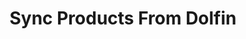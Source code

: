 ---
title: "Sync Products From Dolfin"
name: "sourcemeta_dolfin"
key: "product_map (v4)"
description: "Transforms v4 Dolfin data into s2s product. See example for available properties. Carefully note the qty_availability and price list array call syntax. To populate the financial companies associated with the product as meta, a method has been put in place to loop through all financial companies and return a value of true for those that contain SOH. This may be called via the {{# associated_fin}} check"
user_friendly_description: "Using the product map you can build up products from the information you have in Dolfin and send this through to Stock2Shop."
default: "{     &quot;source&quot;: {         &quot;source_product_code&quot;: &quot;{{Prod}}&quot;,         &quot;product_active&quot;: &quot;{{# SellOnWeb}}true{{/ SellOnWeb}}{{^ SellOnWeb}}false{{/ SellOnWeb}}&quot;,         &quot;sync_token&quot;: &quot;{{AmendedOn}}&quot;     },     &quot;product&quot;: {         &quot;title&quot;: &quot;{{# WebName}}{{#json_escape}}{{WebName}}{{/json_escape}}{{/ WebName}}{{^ WebName}}Product Title{{/ WebName}}&quot;,         &quot;body_html&quot;: &quot;{{#json_escape}}{{{WebFullDescr}}}{{/json_escape}}&quot;,         &quot;collection&quot;: &quot;{{DepD}}&quot;,         &quot;product_type&quot;: &quot;{{SubD}}&quot;,         &quot;options&quot;: [             {{# Size}}                 {                     &quot;name&quot;: &quot;Size&quot;,                     &quot;position&quot;: &quot;1&quot;                 }             {{/ Size}}             {{# ColD}},                 {                     &quot;name&quot;: &quot;Colour&quot;,                     &quot;position&quot;: &quot;2&quot;                 }             {{/ ColD}}         ],         &quot;variants&quot;: {             &quot;source_variant_code&quot;: &quot;{{SKU}}&quot;,             &quot;qty&quot;: &quot;{{qty.1.0058}}&quot;,             &quot;price&quot;: &quot;{{price.1.0058.SP}}&quot;,             &quot;price_tiers&quot;:[             {                 &quot;tier&quot;: &quot;PromoPrice&quot;,                 &quot;price&quot;: &quot;{{price.1.0058.PromoPrice}}&quot;             },             {                 &quot;tier&quot;: &quot;SP&quot;,                 &quot;price&quot;: &quot;{{price.1.0058.SP}}&quot;             },             {                 &quot;tier&quot;: &quot;SP2&quot;,                 &quot;price&quot;: &quot;{{price.1.0058.SP2}}&quot;             },             {                 &quot;tier&quot;: &quot;SP3&quot;,                 &quot;price&quot;: &quot;{{price.1.0058.SP3}}&quot;             },             {                 &quot;tier&quot;: &quot;SP4&quot;,                 &quot;price&quot;: &quot;{{price.1.0058.SP4}}&quot;             }                     ],             &quot;sku&quot;: &quot;{{SKU}}&quot;             {{# Size}},                 &quot;option1&quot;: &quot;{{Size}}&quot;             {{/ Size}}             {{# ColD}},                 &quot;option2&quot;: &quot;{{ColD}}&quot;             {{/ ColD}},             &quot;inventory_management&quot;: true,             &quot;qty_availability&quot;: [{                 &quot;description&quot;: &quot;0058&quot;,                 &quot;qty&quot;: &quot;{{qty.1.0058}}&quot;             }]         },         &quot;meta&quot;: [{                 &quot;key&quot;: &quot;PromoPrice&quot;,                 &quot;value&quot;: &quot;{{PromoPrice}}&quot;             },             {                 &quot;key&quot;: &quot;PromoFromDate&quot;,                 &quot;value&quot;: &quot;{{PromoFromDate}}&quot;             },             {                 &quot;key&quot;: &quot;PromoEndDate&quot;,                 &quot;value&quot;: &quot;{{PromoEndDate}}&quot;             }             {{# associated_fin}},                              {                                     &quot;key&quot;: &quot;FinCompany_{{FinCompany}}&quot;,                                     &quot;value&quot;: &quot;true&quot;                             }                        {{/ associated_fin}}                          ]     } }"
values: []
tags: [sourcemeta,dolfin]
type: "meta"
process: "products"
headless: true
---